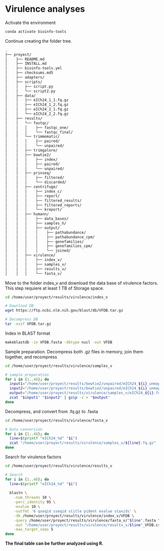 # Virulence analyses 

Activate the environment

```bash
conda activate bioinfo-tools
```

Continue creating the folder tree.

```bash
.
├── proyect/
│    ├── README.md
│    ├── INSTALL.md
│    ├── bioinfo-tools.yml
│    ├── checksums.md5
│    ├── adapters/
│    ├── scripts/
│    │   ├── script.py
│    │   └── script2.py
│    ├── data/
│    │   ├── eICh24_1_1.fq.gz
│    │   ├── eICh24_1_2.fq.gz
│    │   ├── eICh24_2_1.fq.gz
│    │   └── eICh24_2_2.fq.gz
│    ├── results/
│    │   └── fastqc/
│    │   │    ├── fastqc_one/
│    │   │    └── fastqc_final/
│    │   └── trimmomatic/
│    │   │    ├── paired/
│    │   │    └── unpaired/
│    │   ├── trimgalore/
│    │   ├── bowtie2/
│    │   │    ├── index/
│    │   │    ├── paired/
│    │   │    └── unpaired/
│    │   ├── prinseq/
│    │   │    ├── filtered/
│    │   │    └── discarded/
│    │   ├── centrifuge/
│    │   │    ├── index_c/
│    │   │    ├── report/
│    │   │    ├── filtered_results/
│    │   │    ├── filtered_reports/
│    │   │    └── kreport/
│    │   ├── humann/
│    │   │    ├── data_bases/
│    │   │    ├── samples_h/
│    │   │    ├── output/
│    │   │    │    ├── pathabundance/
│    │   │    │    ├── pathabundance_cpm/
│    │   │    │    ├── genefamilies/
│    │   │    │    ├── genefamilies_cpm/
│    │   │    │    └── joined/
│    │   ├── virulence/
│    │   │    ├── index_v/
│    │   │    ├── samples_v/
│    │   │    ├── results_v/
│    │   │    └── fasta_v/

```

Move to the folder indes_v and download the data base of virulence factors. This step requiere at least 1 TB of Storage space.

```bash
cd /home/user/proyect/results/virulence/index_v

# Download DB
wget https://ftp.ncbi.nlm.nih.gov/blast/db/VFDB.tar.gz

# Decompress DB
tar -xvzf VFDB.tar.gz
```

Index in BLAST format
```bash
makeblastdb -in VFDB.fasta -dbtype nucl -out VFDB
```
Sample preparation. Decompress both .gz files in memory, join them together, and recompress

```bash
cd /home/user/proyect/results/virulence/samples_v

# sample preparation
for i in {1..48}; do
  input1="/home/user/proyect/results/bowtie2/unpaired/eICh24_${i}_unmapped_1.fastq.gz"
  input2="/home/user/proyect/results/bowtie2/unpaired/eICh24_${i}_unmapped_2.fastq.gz"
  output="/home/user/proyect/results/virulence/samples_v/eICh24_${i}.fq.gz"
  zcat "$input1" "$input2" | gzip -c > "$output"
done
```
Decompress, and convert from .fq.gz to .fasta
```bash
cd /home/user/proyect/results/virulence/fasta_v

# Data conversion
for i in {1..48}; do
  line=$(printf "eICh24_%d" "$i")
  zcat "/home/user/proyect/results/virulence/samples_v/${line}.fq.gz" | sed -n '1~4s/^@/>/p;2~4p' > "/home/user/proyect/results/virulence/fasta_v/${line}.fasta"
done

```

Search for virulence factors
```bash
cd /home/user/proyect/results/virulence/results_v

# Search
for i in {1..48}; do
  line=$(printf "eICh24_%d" "$i")
  
  blastn \
    -num_threads 10 \
    -perc_identity 95 \
    -evalue 10 \
    -outfmt '6 qseqid sseqid stitle pident evalue staxids' \
    -db /home/user/proyect/results/virulence/index_v/VFDB \
    -query /home/user/proyect/results/virulence/fasta_v/"$line".fasta \
    -out "/home/user/proyect/results/virulence/results_v/$line"_VFDB.csv \
    -max_target_seqs 5
done
```
**The final table can be further analyzed using R.**
